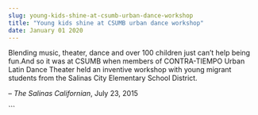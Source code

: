 ```yaml
---
slug: young-kids-shine-at-csumb-urban-dance-workshop
title: "Young kids shine at CSUMB urban dance workshop"
date: January 01 2020
---
```


 
<p>
  Blending music, theater, dance and over 100 children just can’t help being
  fun.And so it was at CSUMB when members of CONTRA&#45;TIEMPO Urban Latin Dance
  Theater held an inventive workshop with young migrant students from the
  Salinas City Elementary School District.
</p>
<p>– <em>The Salinas Californian</em>, July 23, 2015</p>
```

